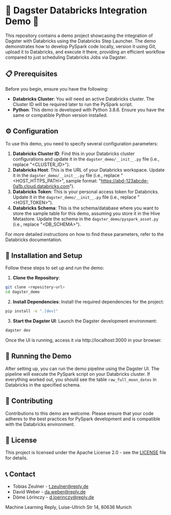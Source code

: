# 🚀 Dagster Databricks Integration Demo 🚀

This repository contains a demo project showcasing the integration of Dagster with Databricks using the Databricks Step Launcher. The demo demonstrates how to develop PySpark code locally, version it using Git, upload it to Databricks, and execute it there, providing an efficient workflow compared to just scheduling Databricks Jobs via Dagster.

## 📋 Prerequisites

Before you begin, ensure you have the following:

- **Databricks Cluster**: You will need an active Databricks cluster. The Cluster ID will be required later to run the PySpark script.
- **Python**: This demo is developed with Python 3.8.6. Ensure you have the same or compatible Python version installed.

## ⚙️ Configuration

To use this demo, you need to specify several configuration parameters:

1. **Databricks Cluster ID**: Find this in your Databricks cluster configurations and update it in the `dagster_demo/__init__.py` file (i.e., replace "<CLUSTER_ID>").
2. **Databricks Host**: This is the URL of your Databricks workspace. Update it in the `dagster_demo/__init__.py` file (i.e., replace "<HOST_HTTPS_PATH>", sample format: "https://abd-123abcde-0a1b.cloud.databricks.com").
3. **Databricks Token**: This is your personal access token for Databricks. Update it in the `dagster_demo/__init__.py` file (i.e., replace "<HOST_TOKEN>").
4. **Databricks Schema**: This is the schema/database where you want to store the sample table for this demo, assuming you store it in the Hive Metastore. Update the schema in the `dagster_demo/pyspark_asset.py` (i.e., replace "<DB_SCHEMA>").

For more detailed instructions on how to find these parameters, refer to the Databricks documentation.

## 🔨 Installation and Setup

Follow these steps to set up and run the demo:

1. **Clone the Repository**:
```bash
git clone <repository-url>
cd dagster_demo
```

2. **Install Dependencies**:
Install the required dependencies for the project:
```bash
pip install -e ".[dev]"
```

3. **Start the Dagster UI**:
Launch the Dagster development environment:
```bash
dagster dev
```

Once the UI is running, access it via http://localhost:3000 in your browser.

## 🏃 Running the Demo

After setting up, you can run the demo pipeline using the Dagster UI. The pipeline will execute the PySpark script on your Databricks cluster.
If everything worked out, you should see the table `raw_full_moon_dates` in Databricks in the specified schema.

## 🤝 Contributing

Contributions to this demo are welcome. Please ensure that your code adheres to the best practices for PySpark development and is compatible with the Databricks environment.

## 📜 License

This project is licensed under the Apache License 2.0 - see the [LICENSE](LICENSE) file for details.

## 📞 Contact

- Tobias Zeulner - t.zeulner@reply.de
- David Weber - da.weber@reply.de
- Döme Lörinczy - d.loerinczy@reply.de

Machine Learning Reply,
Luise-Ullrich Str 14,
80636 Munich